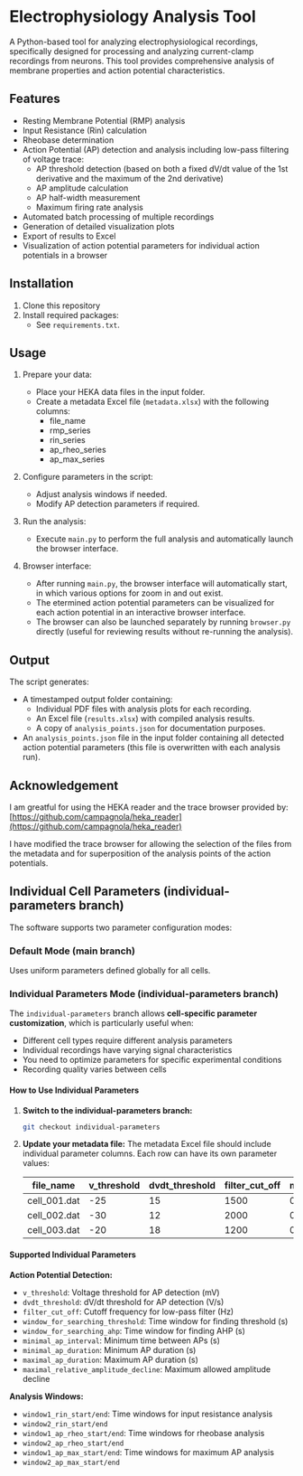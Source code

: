 # Electrophysiology Analysis Tool

A Python-based tool for analyzing electrophysiological recordings, specifically designed for processing and analyzing current-clamp recordings from neurons. This tool provides comprehensive analysis of membrane properties and action potential characteristics.

## Features

- Resting Membrane Potential (RMP) analysis
- Input Resistance (Rin) calculation
- Rheobase determination
- Action Potential (AP) detection and analysis including low-pass filtering of voltage trace:
  - AP threshold detection (based on both a fixed dV/dt value of the 1st derivative and the maximum of the 2nd derivative)
  - AP amplitude calculation
  - AP half-width measurement
  - Maximum firing rate analysis
- Automated batch processing of multiple recordings
- Generation of detailed visualization plots
- Export of results to Excel
- Visualization of action potential parameters for individual action potentials in a browser

## Installation

1. Clone this repository
2. Install required packages:
   - See `requirements.txt`.

## Usage

1. Prepare your data:
   - Place your HEKA data files in the input folder.
   - Create a metadata Excel file (`metadata.xlsx`) with the following columns:
     - file_name
     - rmp_series
     - rin_series
     - ap_rheo_series
     - ap_max_series

2. Configure parameters in the script:
   - Adjust analysis windows if needed.
   - Modify AP detection parameters if required.

3. Run the analysis:
   - Execute `main.py` to perform the full analysis and automatically launch the browser interface.

4. Browser interface:
   - After running `main.py`, the browser interface will automatically start, in which various options for zoom in and out exist.
   - The etermined action potential parameters can be visualized for each action potential in an interactive browser interface.
   - The browser can also be launched separately by running `browser.py` directly (useful for reviewing results without re-running the analysis).

## Output

The script generates:
- A timestamped output folder containing:
  - Individual PDF files with analysis plots for each recording.
  - An Excel file (`results.xlsx`) with compiled analysis results.
  - A copy of `analysis_points.json` for documentation purposes.
- An `analysis_points.json` file in the input folder containing all detected action potential parameters (this file is overwritten with each analysis run).

## Acknowledgement

I am greatful for using the HEKA reader and the trace browser provided by: [https://github.com/campagnola/heka_reader](https://github.com/campagnola/heka_reader)

I have modified the trace browser for allowing the selection of the files from the metadata and for superposition of the analysis points of the action potentials.

## Individual Cell Parameters (individual-parameters branch)

The software supports two parameter configuration modes:

### Default Mode (main branch)
Uses uniform parameters defined globally for all cells.

### Individual Parameters Mode (individual-parameters branch)

The `individual-parameters` branch allows **cell-specific parameter customization**, which is particularly useful when:

- Different cell types require different analysis parameters
- Individual recordings have varying signal characteristics  
- You need to optimize parameters for specific experimental conditions
- Recording quality varies between cells

#### How to Use Individual Parameters

1. **Switch to the individual-parameters branch:**
   ```bash
   git checkout individual-parameters
   ```

2. **Update your metadata file:**
   The metadata Excel file should include individual parameter columns. Each row can have its own parameter values:

   | file_name | v_threshold | dvdt_threshold | filter_cut_off | minimal_ap_duration | window1_rin_start | ... |
   |-----------|-------------|----------------|----------------|---------------------|-------------------|-----|
   | cell_001.dat | -25 | 15 | 1500 | 0.0005 | 0.01 | ... |
   | cell_002.dat | -30 | 12 | 2000 | 0.0007 | 0.01 | ... |
   | cell_003.dat | -20 | 18 | 1200 | 0.0004 | 0.01 | ... |

#### Supported Individual Parameters

**Action Potential Detection:**
- `v_threshold`: Voltage threshold for AP detection (mV)
- `dvdt_threshold`: dV/dt threshold for AP detection (V/s)  
- `filter_cut_off`: Cutoff frequency for low-pass filter (Hz)
- `window_for_searching_threshold`: Time window for finding threshold (s)
- `window_for_searching_ahp`: Time window for finding AHP (s)
- `minimal_ap_interval`: Minimum time between APs (s)
- `minimal_ap_duration`: Minimum AP duration (s)
- `maximal_ap_duration`: Maximum AP duration (s)
- `maximal_relative_amplitude_decline`: Maximum allowed amplitude decline

**Analysis Windows:**
- `window1_rin_start/end`: Time windows for input resistance analysis
- `window2_rin_start/end`
- `window1_ap_rheo_start/end`: Time windows for rheobase analysis
- `window2_ap_rheo_start/end` 
- `window1_ap_max_start/end`: Time windows for maximum AP analysis
- `window2_ap_max_start/end`

